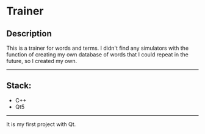 # Trainer

## Description
This is a trainer for words and terms. I didn't find any simulators with the function of creating my own database of words that I could repeat in the future, so I created my own.
___

## Stack:
+ C++
+ Qt5
___

It is my first project with Qt.